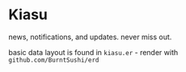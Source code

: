 # Kiasu

news, notifications, and updates. never miss out.

basic data layout is found in `kiasu.er` - render with `github.com/BurntSushi/erd`
